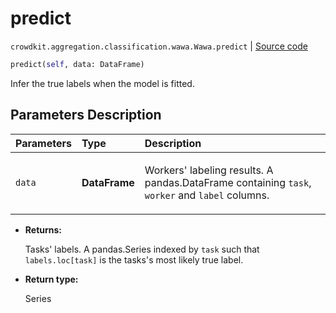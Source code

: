 # predict
`crowdkit.aggregation.classification.wawa.Wawa.predict` | [Source code](https://github.com/Toloka/crowd-kit/blob/v1.0.0/crowdkit/aggregation/classification/wawa.py#L54)

```python
predict(self, data: DataFrame)
```

Infer the true labels when the model is fitted.

## Parameters Description

| Parameters | Type | Description |
| :----------| :----| :-----------|
`data`|**DataFrame**|<p>Workers&#x27; labeling results. A pandas.DataFrame containing `task`, `worker` and `label` columns.</p>

* **Returns:**

  Tasks' labels.
A pandas.Series indexed by `task` such that `labels.loc[task]`
is the tasks's most likely true label.

* **Return type:**

  Series

